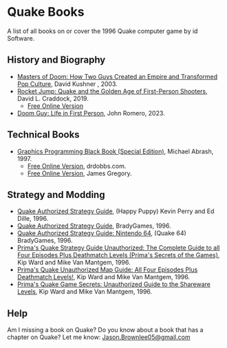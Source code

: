 # Quake Books

A list of all books on or cover the 1996 Quake computer game by id Software.

## History and Biography

* [Masters of Doom: How Two Guys Created an Empire and Transformed Pop Culture](https://amzn.to/3EhDEDJ), David Kushner , 2003.
* [Rocket Jump: Quake and the Golden Age of First-Person Shooters](https://amzn.to/3YSo237), David L. Craddock, 2019.
	* [Free Online Version](https://www.shacknews.com/article/101156/rocket-jump-quake-and-the-golden-age-of-first-person-shooters)
* [Doom Guy: Life in First Person](https://amzn.to/3QUT0FO), John Romero, 2023.

## Technical Books

* [Graphics Programming Black Book (Special Edition)](https://amzn.to/45RXbGL), Michael Abrash, 1997.
	* [Free Online Version](https://www.drdobbs.com/parallel/graphics-programming-black-book/184404919), drdobbs.com.
	* [Free Online Version](https://github.com/jagregory/abrash-black-book), James Gregory.

## Strategy and Modding

* [Quake Authorized Strategy Guide](https://amzn.to/3R0BRub), (Happy Puppy) Kevin Perry and Ed Dille, 1996.
* [Quake Authorized Strategy Guide](https://amzn.to/3PftIku), BradyGames, 1996.
* [Quake Authorized Strategy Guide: Nintendo 64](https://amzn.to/3sAcIg0), (Quake 64) BradyGames, 1996.
* [Prima's Quake Strategy Guide Unauthorized: The Complete Guide to all Four Episodes Plus Deathmatch Levels (Prima's Secrets of the Games)](https://amzn.to/3EmPZX6), Kip Ward and Mike Van Mantgem, 1996.
* [Prima's Quake Unauthorized Map Guide: All Four Episodes Plus Deathmatch Levels!](https://amzn.to/3QW4kBD), Kip Ward and Mike Van Mantgem, 1996.
* [Prima's Quake Game Secrets: Unauthorized Guide to the Shareware Levels](https://amzn.to/3L2JGvA), Kip Ward and Mike Van Mantgem, 1996.

## Help
Am I missing a book on Quake?
Do you know about a book that has a chapter on Quake?
Let me know: Jason.Brownlee05@gmail.com

